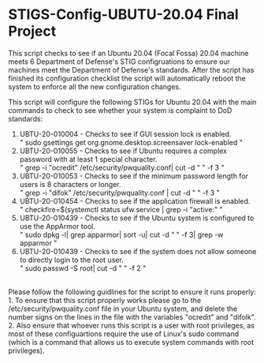 # STIGS-Config-UBUTU-20.04 Final Project
This script checks to see if an Ubuntu 20.04 (Focal Fossa) 20.04 machine meets 6 Department of Defense's STIG configruations to ensure our machines meet the Department of Defense's standards. After the script has finished its configuration checklist the script will automatically reboot the system to enforce all the new configuration changes. <br />


This script will configure the following STIGs for Ubuntu 20.04 with the main commands to check to see whether your system is complaint to DoD standards: <br />
1. UBTU-20-010004 - Checks to see if GUI session lock is enabled. <br />
   " sudo gsettings get org.gnome.desktop.screensaver lock-enabled " <br />
2. UBTU-20-010055 - Checks to see if Ubuntu requires a complex password with at least 1 special character. <br />
   " grep -i "ocredit" /etc/security/pwquality.conf| cut -d " " -f 3 " <br />
3. UBTU-20-010053 - Checks to see if the minimum password length for users is 8 characters or longer. <br />
   " grep -i "difok" /etc/security/pwquality.conf | cut -d " " -f 3 " <br />
4. UBTU-20-010454 - Checks to see if the application firewall is enabled. <br />
   " checkfire=$(systemctl status ufw.service | grep -i "active:" " <br />
5. UBTU-20-010439 - Checks to see if the Ubuntu system is configured to use the AppArmor tool. <br />
   " sudo dpkg -l| grep apparmor| sort -u| cut -d " " -f 3| grep -w apparmor " <br />
9. UBTU-20-010439 - Checks to see if the system does not allow someone to directly login to the root user. <br />
    " sudo passwd -S root| cut -d " " -f 2 " <br />
<br />
Please follow the following guidlines for the script to ensure it runs properly:  <br />
1. To ensure that this script properly works please go to the /etc/security/pwquality.conf file in your Ubuntu system, and delete the number signs on the lines in the file with the variables "ocredit" and "difolk".  <br />
2. Also ensure that whoever runs this script is a user with root privileges, as most of these configuartions require the use of Linux's sudo command (which is a command that allows us to execute system commands with root privileges). <br />
